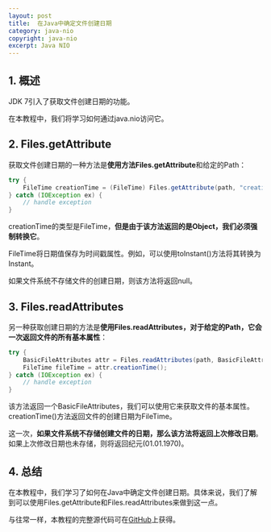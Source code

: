 ```yaml
---
layout: post
title:  在Java中确定文件创建日期
category: java-nio
copyright: java-nio
excerpt: Java NIO
---
```


## 1. 概述

JDK 7引入了获取文件创建日期的功能。

在本教程中，我们将学习如何通过java.nio访问它。

## 2. Files.getAttribute

获取文件创建日期的一种方法是**使用方法Files.getAttribute**和给定的Path：

```java
try {
    FileTime creationTime = (FileTime) Files.getAttribute(path, "creationTime");
} catch (IOException ex) {
    // handle exception
}
```

creationTime的类型是FileTime，**但是由于该方法返回的是Object，我们必须强制转换它**。

FileTime将日期值保存为时间戳属性。例如，可以使用toInstant()方法将其转换为Instant。

如果文件系统不存储文件的创建日期，则该方法将返回null。

## 3. Files.readAttributes

另一种获取创建日期的方法是**使用Files.readAttributes，对于给定的Path，它会一次返回文件的所有基本属性**：

```java
try {
    BasicFileAttributes attr = Files.readAttributes(path, BasicFileAttributes.class);
    FileTime fileTime = attr.creationTime();
} catch (IOException ex) {
    // handle exception
}
```

该方法返回一个BasicFileAttributes，我们可以使用它来获取文件的基本属性。creationTime()方法返回文件的创建日期为FileTime。

这一次，**如果文件系统不存储创建文件的日期，那么该方法将返回上次修改日期**。如果上次修改日期也未存储，则将返回纪元(01.01.1970)。

## 4. 总结

在本教程中，我们学习了如何在Java中确定文件创建日期。具体来说，我们了解到可以使用Files.getAttribute和Files.readAttributes来做到这一点。

与往常一样，本教程的完整源代码可在[GitHub](https://github.com/tuyucheng7/taketoday-tutorial4j/tree/master/java-core-modules/java-nio-1)上获得。

